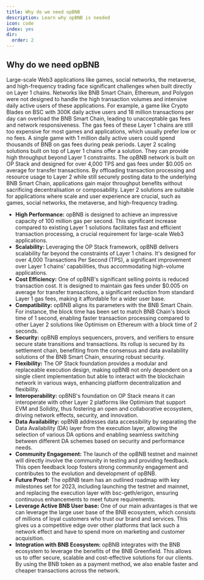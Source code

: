 ```yaml
---
title: Why do we need opBNB
description: Learn why opBNB is needed
icon: code
index: yes
dir:
  order: 2
---
```


## Why do we need opBNB

Large-scale Web3 applications like games, social networks, the metaverse, and high-frequency trading face significant challenges when built directly on Layer 1 chains. Networks like BNB Smart Chain, Ethereum, and Polygon were not designed to handle the high transaction volumes and intensive daily active users of these applications. For example, a game like Crypto Blades on BSC with 300K daily active users and 18 million transactions per day can overload the BNB Smart Chain, leading to unacceptable gas fees and network responsiveness.
The gas fees of these Layer 1 chains are still too expensive for most games and applications, which usually prefer low or no fees. A single game with 1 million daily active users could spend thousands of BNB on gas fees during peak periods. Layer 2 scaling solutions built on top of Layer 1 chains offer a solution. They can provide high throughput beyond Layer 1 constraints. The opBNB network is built on OP Stack and designed for over 4,000 TPS and gas fees under $0.005 on average for transfer transactions.
By offloading transaction processing and resource usage to Layer 2 while still securely posting data to the underlying BNB Smart Chain, applications gain major throughput benefits without sacrificing decentralisation or composability. Layer 2 solutions are suitable for applications where scale and user experience are crucial, such as games, social networks, the metaverse, and high-frequency trading. 

- **High Performance:** opBNB is designed to achieve an impressive capacity of 100 million gas per second. This significant increase compared to existing Layer 1 solutions facilitates fast and efficient transaction processing, a crucial requirement for large-scale Web3 applications.
- **Scalability:** Leveraging the OP Stack framework, opBNB delivers scalability far beyond the constraints of Layer 1 chains. It's designed for over 4,000 Transactions Per Second (TPS), a significant improvement over Layer 1 chains' capabilities, thus accommodating high-volume applications.
- **Cost Efficiency:** One of opBNB's significant selling points is reduced transaction cost. It is designed to maintain gas fees under $0.005 on average for transfer transactions, a significant reduction from standard Layer 1 gas fees, making it affordable for a wider user base.
- **Compatibility:** opBNB aligns its parameters with the BNB Smart Chain. For instance, the block time has been set to match BNB Chain's block time of 1 second, enabling faster transaction processing compared to other Layer 2 solutions like Optimism on Ethereum with a block time of 2 seconds.
- **Security:** opBNB employs sequencers, provers, and verifiers to ensure secure state transitions and transactions. Its rollup is secured by its settlement chain, benefiting from the consensus and data availability solutions of the BNB Smart Chain, ensuring robust security.
- **Flexibility:** The OP Stack foundation provides a modular and replaceable execution design, making opBNB not only dependent on a single client implementation but able to interact with the blockchain network in various ways, enhancing platform decentralization and flexibility.
- **Interoperability:** opBNB's foundation on OP Stack means it can interoperate with other Layer 2 platforms like Optimism that support EVM and Solidity, thus fostering an open and collaborative ecosystem, driving network effects, security, and innovation.
- **Data Availability:** opBNB addresses data accessibility by separating the Data Availability (DA) layer from the execution layer, allowing the selection of various DA options and enabling seamless switching between different DA schemes based on security and performance needs.
- **Community Engagement:** The launch of the opBNB testnet and mainnet will directly involve the community in testing and providing feedback. This open feedback loop fosters strong community engagement and contributes to the evolution and development of opBNB.
- **Future Proof:** The opBNB team has an outlined roadmap with key milestones set for 2023, including launching the testnet and mainnet, and replacing the execution layer with bsc-geth/erigon, ensuring continuous enhancements to meet future requirements.
- **Leverage Active BNB User base:** One of our main advantages is that we can leverage the large user base of the BNB ecosystem, which consists of millions of loyal customers who trust our brand and services. This gives us a competitive edge over other platforms that lack such a network effect and have to spend more on marketing and customer acquisition.
- **Integration with BNB Ecosystem:** opBNB integrates with the BNB ecosystem to leverage the benefits of the BNB Greenfield. This allows us to offer secure, scalable and cost-effective solutions for our clients. By using the BNB token as a payment method, we also enable faster and cheaper transactions across the network. 
